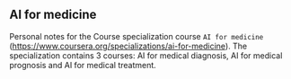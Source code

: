 ## AI for medicine

Personal notes for the Course specialization course `AI for medicine` (https://www.coursera.org/specializations/ai-for-medicine). The specialization
contains 3 courses: AI for medical diagnosis, AI for medical prognosis and AI for medical treatment. 
